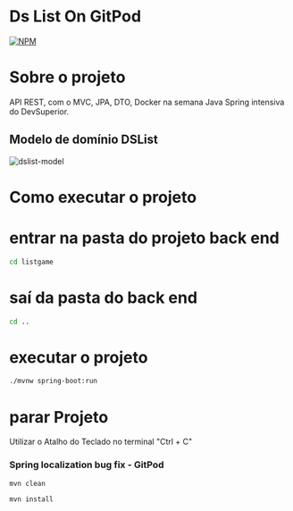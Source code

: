 # Ds List On GitPod
[![NPM](https://img.shields.io/npm/l/react)](https://github.com/RodrigoDeOliveiraSilva/DsListOnGitPod/blob/main/LICENSE) 


# Sobre o projeto
API REST, com o  MVC, JPA, DTO, Docker na semana Java Spring intensiva do DevSuperior.

## Modelo de domínio DSList
![dslist-model](https://github.com/RodrigoDeOliveiraSilva/DsListOnGitPod/assets/97246882/44e69a71-a6b3-4597-ad5a-9f03baf67d94)

# Como executar o projeto

# entrar na pasta do projeto back end
```bash
cd listgame
```
# saí da pasta do back end
```bash
cd ..
```
# executar o projeto
```bash
./mvnw spring-boot:run
```
# parar Projeto
Utilizar o Atalho do Teclado no terminal "Ctrl + C"
### Spring localization bug fix - GitPod

```bash
mvn clean
```
```bash
mvn install
```

